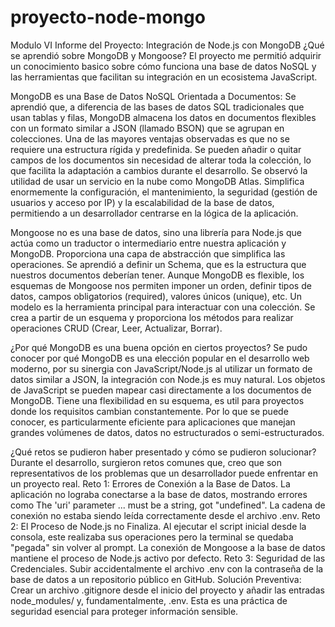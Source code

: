 # proyecto-node-mongo
Modulo VI
Informe del Proyecto: Integración de Node.js con MongoDB
¿Qué se aprendió sobre MongoDB y Mongoose?
El proyecto me permitió adquirir un conocimiento basico sobre cómo funciona una base de datos NoSQL y las herramientas que facilitan su integración en un ecosistema JavaScript.

MongoDB es una Base de Datos NoSQL Orientada a Documentos: Se aprendió que, a diferencia de las bases de datos SQL tradicionales que usan tablas y filas, MongoDB almacena los datos en documentos flexibles con un formato similar a JSON (llamado BSON) que se agrupan en colecciones. Una de las mayores ventajas observadas es que no se requiere una estructura rígida y predefinida. Se pueden añadir o quitar campos de los documentos sin necesidad de alterar toda la colección, lo que facilita la adaptación a cambios durante el desarrollo.
Se observó la utilidad de usar un servicio en la nube como MongoDB Atlas. Simplifica enormemente la configuración, el mantenimiento, la seguridad (gestión de usuarios y acceso por IP) y la escalabilidad de la base de datos, permitiendo a un desarrollador centrarse en la lógica de la aplicación.

Mongoose no es una base de datos, sino una librería para Node.js que actúa como un traductor o intermediario entre nuestra aplicación y MongoDB. Proporciona una capa de abstracción que simplifica las operaciones. Se aprendió a definir un Schema, que es la estructura que nuestros documentos deberían tener. Aunque MongoDB es flexible, los esquemas de Mongoose nos permiten imponer un orden, definir tipos de datos, campos obligatorios (required), valores únicos (unique), etc. Un modelo es la herramienta principal para interactuar con una colección. Se crea a partir de un esquema y proporciona los métodos para realizar operaciones CRUD (Crear, Leer, Actualizar, Borrar).

¿Por qué MongoDB es una buena opción en ciertos proyectos?
Se pudo conocer por qué MongoDB es una elección popular en el desarrollo web moderno, por su sinergia con JavaScript/Node.js al utilizar un formato de datos similar a JSON, la integración con Node.js es muy natural. Los objetos de JavaScript se pueden mapear casi directamente a los documentos de MongoDB.
Tiene una flexibilidad en su esquema, es util para proyectos donde los requisitos cambian constantemente. Por lo que se puede conocer, es particularmente eficiente para aplicaciones que manejan grandes volúmenes de datos, datos no estructurados o semi-estructurados.

¿Qué retos se pudieron haber presentado y cómo se pudieron solucionar?
Durante el desarrollo, surgieron retos comunes que, creo que son representativos de los problemas que un desarrollador puede enfrentar en un proyecto real.
Reto 1: Errores de Conexión a la Base de Datos. La aplicación no lograba conectarse a la base de datos, mostrando errores como The 'uri' parameter ... must be a string, got "undefined". La cadena de conexión no estaba siendo leída correctamente desde el archivo .env.
Reto 2: El Proceso de Node.js no Finaliza. Al ejecutar el script inicial desde la consola, este realizaba sus operaciones pero la terminal se quedaba "pegada" sin volver al prompt. La conexión de Mongoose a la base de datos mantiene el proceso de Node.js activo por defecto.
Reto 3: Seguridad de las Credenciales. Subir accidentalmente el archivo .env con la contraseña de la base de datos a un repositorio público en GitHub.
Solución Preventiva: Crear un archivo .gitignore desde el inicio del proyecto y añadir las entradas node_modules/ y, fundamentalmente, .env. Esta es una práctica de seguridad esencial para proteger información sensible.